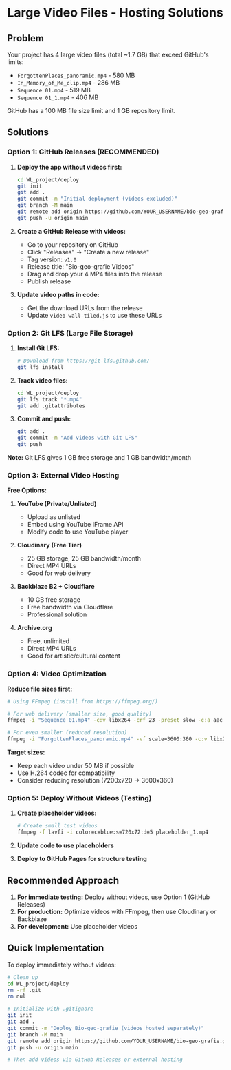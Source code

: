 # Large Video Files - Hosting Solutions

## Problem
Your project has 4 large video files (total ~1.7 GB) that exceed GitHub's limits:
- `ForgottenPlaces_panoramic.mp4` - 580 MB
- `In_Memory_of_Me_clip.mp4` - 286 MB  
- `Sequence 01.mp4` - 519 MB
- `Sequence 01_1.mp4` - 406 MB

GitHub has a 100 MB file size limit and 1 GB repository limit.

## Solutions

### Option 1: GitHub Releases (RECOMMENDED)

1. **Deploy the app without videos first:**
   ```bash
   cd WL_project/deploy
   git init
   git add .
   git commit -m "Initial deployment (videos excluded)"
   git branch -M main
   git remote add origin https://github.com/YOUR_USERNAME/bio-geo-grafie.git
   git push -u origin main
   ```

2. **Create a GitHub Release with videos:**
   - Go to your repository on GitHub
   - Click "Releases" → "Create a new release"
   - Tag version: `v1.0`
   - Release title: "Bio-geo-grafie Videos"
   - Drag and drop your 4 MP4 files into the release
   - Publish release

3. **Update video paths in code:**
   - Get the download URLs from the release
   - Update `video-wall-tiled.js` to use these URLs

### Option 2: Git LFS (Large File Storage)

1. **Install Git LFS:**
   ```bash
   # Download from https://git-lfs.github.com/
   git lfs install
   ```

2. **Track video files:**
   ```bash
   cd WL_project/deploy
   git lfs track "*.mp4"
   git add .gitattributes
   ```

3. **Commit and push:**
   ```bash
   git add .
   git commit -m "Add videos with Git LFS"
   git push
   ```

**Note:** Git LFS gives 1 GB free storage and 1 GB bandwidth/month

### Option 3: External Video Hosting

**Free Options:**

1. **YouTube (Private/Unlisted)**
   - Upload as unlisted
   - Embed using YouTube IFrame API
   - Modify code to use YouTube player

2. **Cloudinary (Free Tier)**
   - 25 GB storage, 25 GB bandwidth/month
   - Direct MP4 URLs
   - Good for web delivery

3. **Backblaze B2 + Cloudflare**
   - 10 GB free storage
   - Free bandwidth via Cloudflare
   - Professional solution

4. **Archive.org**
   - Free, unlimited
   - Direct MP4 URLs
   - Good for artistic/cultural content

### Option 4: Video Optimization

**Reduce file sizes first:**

```bash
# Using FFmpeg (install from https://ffmpeg.org/)

# For web delivery (smaller size, good quality)
ffmpeg -i "Sequence 01.mp4" -c:v libx264 -crf 23 -preset slow -c:a aac -b:a 128k "Sequence_01_web.mp4"

# For even smaller (reduced resolution)
ffmpeg -i "ForgottenPlaces_panoramic.mp4" -vf scale=3600:360 -c:v libx264 -crf 25 -c:a aac -b:a 96k "ForgottenPlaces_web.mp4"
```

**Target sizes:**
- Keep each video under 50 MB if possible
- Use H.264 codec for compatibility
- Consider reducing resolution (7200x720 → 3600x360)

### Option 5: Deploy Without Videos (Testing)

1. **Create placeholder videos:**
   ```bash
   # Create small test videos
   ffmpeg -f lavfi -i color=c=blue:s=720x72:d=5 placeholder_1.mp4
   ```

2. **Update code to use placeholders**

3. **Deploy to GitHub Pages for structure testing**

## Recommended Approach

1. **For immediate testing:** Deploy without videos, use Option 1 (GitHub Releases)
2. **For production:** Optimize videos with FFmpeg, then use Cloudinary or Backblaze
3. **For development:** Use placeholder videos

## Quick Implementation

To deploy immediately without videos:

```bash
# Clean up
cd WL_project/deploy
rm -rf .git
rm nul

# Initialize with .gitignore
git init
git add .
git commit -m "Deploy Bio-geo-grafie (videos hosted separately)"
git branch -M main
git remote add origin https://github.com/YOUR_USERNAME/bio-geo-grafie.git
git push -u origin main

# Then add videos via GitHub Releases or external hosting
```